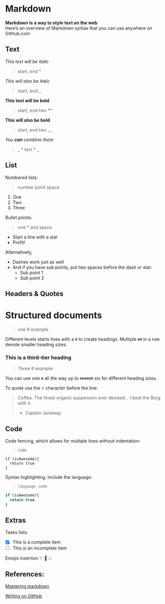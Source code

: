 # Markdown

**Markdown is a way to style text on the web**    
Here’s an overview of Markdown syntax that you can use anywhere on GitHub.com    

## **Text**

*This text will be italic*
> start, end *   

_This will also be italic_
> start, end _   

**This text will be bold**
> start, end two **    

__This will also be bold__
> start, end two __   

_You **can** combine them_
> _ * text * _    

## **List**

Numbered lists:
>number point space

1. One
2. Two
3. Three

Bullet points:
>one * and space

* Start a line with a star
* Profit!

Alternatively,

- Dashes work just as well
- And if you have sub points, put two spaces before the dash or star:
  - Sub point 1
  - Sub point 2

## **Headers & Quotes**    

# Structured documents
> one # example

Different levels starts lines with a `#` to create headings. Multiple `##` in a row denote smaller heading sizes.

### This is a third-tier heading
> Three # example

You can use one `#` all the way up to `######` six for different heading sizes.

To quote use the > character before the line:

> Coffee. The finest organic suspension ever devised... I beat the Borg with it.
> - Captain Janeway

## **Code**  

Code fencing, which allows for multiple lines without indentation:
> ```code```

```
if (isAwesome){
  return true
}
```  

Syntax highlighting, include the language:
>```language code ```

```javascript
if (isAwesome){
  return true
}
```

## **Extras**    

Tasks lists:

- [x] This is a complete item
- [ ] This is an incomplete item

Emojis insertion :sparkles: :camel: :boom:

## **References:**
[Mastering markdown](https://guides.github.com/features/mastering-markdown/)

[Writing on GitHub](https://help.github.com/categories/writing-on-github/)
